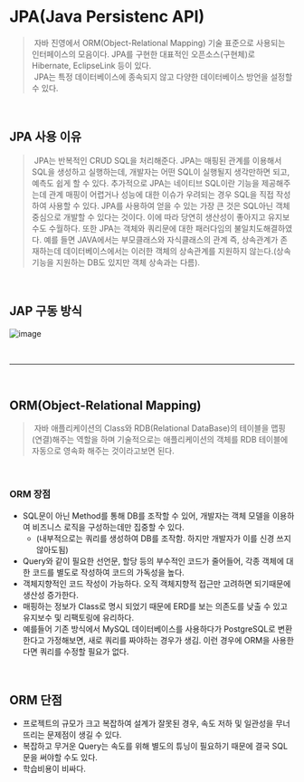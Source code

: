 # JPA(Java Persistenc API)
> &nbsp;자바 진영에서 ORM(Object-Relational Mapping) 기술 표준으로 사용되는 인터페이스의 모음이다.
> JPA를 구현한 대표적인 오픈소스(구현체)로 Hibernate, EclipseLink 등이 있다.<br>
> &nbsp;JPA는 특정 데이터베이스에 종속되지 않고 다양한 데이터베이스 방언을 설정할 수 있다.

<br>

## JPA 사용 이유
> &nbsp;JPA는 반복적인 CRUD SQL을 처리해준다. JPA는 매핑된 관계를 이용해서 SQL을 생성하고 실행하는데, 개발자는 어떤 SQL이 실행될지 생각만하면 되고, 예측도 쉽게 할 수 있다. 
> 추가적으로 JPA는 네이티브 SQL이란 기능을 제공해주는데 관계 매핑이 어렵거나 성능에 대한 이슈가 우려되는 경우 SQL을 직접 작성하여 사용할 수 있다.
> JPA를 사용하여 얻을 수 있는 가장 큰 것은 SQL아닌 객체 중심으로 개발할 수 있다는 것이다. 이에 따라 당연히 생산성이 좋아지고 유지보수도 수월하다. 
> 또한 JPA는 객체와 쿼리문에 대한 패러다임의 불일치도해결하였다. 예를 들면 JAVA에서는 부모클래스와 자식클래스의 관계 
> 즉, 상속관계가 존재하는데 데이터베이스에서는 이러한 객체의 상속관계를 지원하지 않는다.(상속 기능을 지원하는 DB도 있지만 객체 상속과는 다름). 

<br>

## JAP 구동 방식

![image](https://user-images.githubusercontent.com/74396651/197495190-79560de4-50f3-41ca-844c-e726468840b4.png)


<br>
<hr>
<br>

## ORM(Object-Relational Mapping)
> &nbsp;자바 애플리케이션의 Class와 RDB(Relational DataBase)의 테이블을 맵핑(연결)해주는 역할을 하며 기술적으로는 
> 애플리케이션의 객체를 RDB 테이블에 자동으로 영속화 해주는 것이라고보면 된다.<br>

<br>

### ORM 장점
- SQL문이 아닌 Method를 통해 DB를 조작할 수 있어, 개발자는 객체 모델을 이용하여 비즈니스 로직을 구성하는데만 집중할 수 있다.
   - (내부적으로는 쿼리를 생성하여 DB를 조작함. 하지만 개발자가 이를 신경 쓰지 않아도됨)
- Query와 같이 필요한 선언문, 할당 등의 부수적인 코드가 줄어들어, 각종 객체에 대한 코드를 별도로 작성하여 코드의 가독성을 높다.
- 객체지향적인 코드 작성이 가능하다. 오직 객체지향적 접근만 고려하면 되기때문에 생산성 증가한다.
- 매핑하는 정보가 Class로 명시 되었기 때문에 ERD를 보는 의존도를 낮출 수 있고 유지보수 및 리팩토링에 유리하다.
- 예를들어 기존 방식에서 MySQL 데이터베이스를 사용하다가 PostgreSQL로 변환한다고 가정해보면, 새로 쿼리를 짜야하는 경우가 생김. 이런 경우에 ORM을 사용한다면 쿼리를 수정할 필요가 없다.

<br>

## ORM 단점
- 프로젝트의 규모가 크고 복잡하여 설계가 잘못된 경우, 속도 저하 및 일관성을 무너뜨리는 문제점이 생길 수 있다.
- 복잡하고 무거운 Query는 속도를 위해 별도의 튜닝이 필요하기 때문에 결국 SQL문을 써야할 수도 있다.
- 학습비용이 비싸다.

